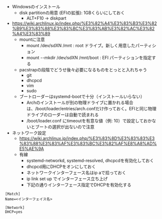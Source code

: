 - Windowsのインストール
    - disk partitionの用意 (EFIの拡張): 1GBくらいにしておく
        - ALT+F10 -> diskpart
- https://wiki.archlinux.jp/index.php/%E3%82%A4%E3%83%B3%E3%82%B9%E3%83%88%E3%83%BC%E3%83%AB%E3%82%AC%E3%82%A4%E3%83%89
    - mountに注意
        - mount /dev/sdXN /mnt : root ドライブ。新しく用意したパーティション
        - mount --mkdir /dev/sdXN /mnt/boot : EFI パーティションを指定する
    - pacstrapの段階でどうせ後々必要になるものをとっとと入れちゃう
        - git
        - dhcpcd
        - vim
        - sudo
    - ブートローダーはsystemd-bootで十分（インストールいらない）
        - Archのインストールが別の物理ドライブに置かれる場合は、/boot/loader/entries/arch.confだけ作っておく。EFIと同じ物理ドライブのローダーは自動で読まれる
        - /boot/loader.conf にtimeoutを有意な値（例: 10）で設定しておかないとブートの選択が出ないので注意
- ネットワーク設定
    - https://wiki.archlinux.jp/index.php/%E3%83%8D%E3%83%83%E3%83%88%E3%83%AF%E3%83%BC%E3%82%AF%E8%A8%AD%E5%AE%9A
    - 有線
        - systemd-networkd, systemd-resolved, dhcpcdを有効化しておく
        - dhcpcd用にDHCPをオンにしておく
        - ネットワークインターフェース名はip aで拾っておく
        - ip link set <interface name> up でインターフェース立ち上げ
        - 下記の通りインターフェース指定でDHCPを有効化する

```
[Match]
Name=<インターフェイス名>

[Network]
DHCP=yes
```
